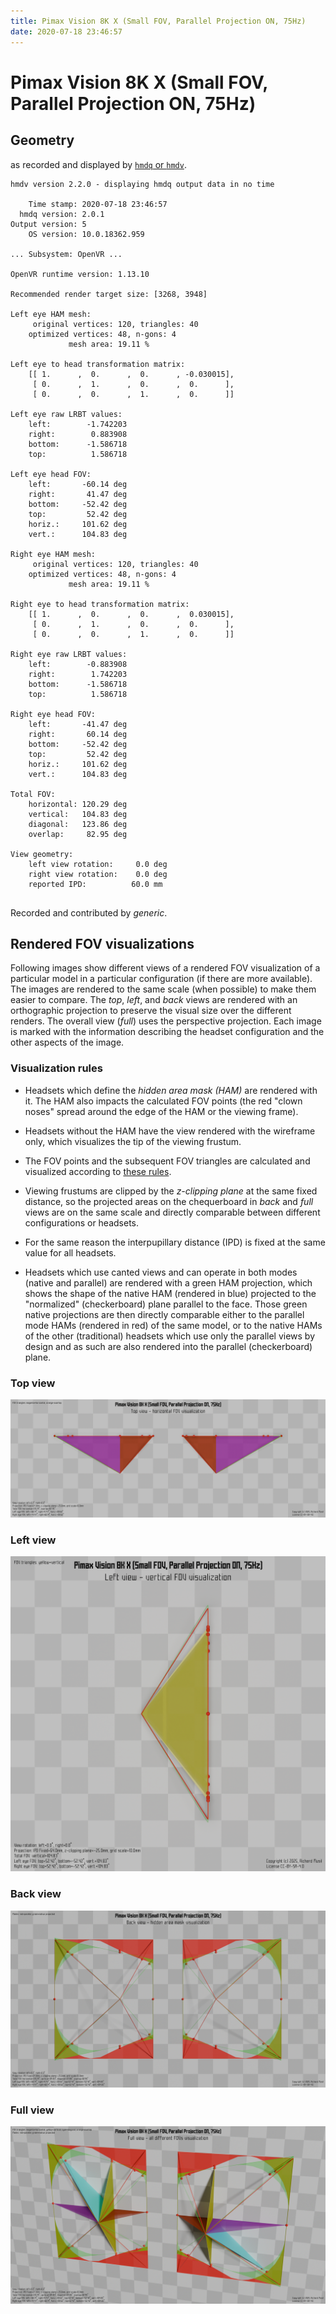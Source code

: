 ```yaml
---
title: Pimax Vision 8K X (Small FOV, Parallel Projection ON, 75Hz)
date: 2020-07-18 23:46:57
---
```

# Pimax Vision 8K X (Small FOV, Parallel Projection ON, 75Hz)

## Geometry

as recorded and displayed by [`hmdq` or `hmdv`](https://github.com/risa2000/hmdq).
```
hmdv version 2.2.0 - displaying hmdq output data in no time

    Time stamp: 2020-07-18 23:46:57
  hmdq version: 2.0.1
Output version: 5
    OS version: 10.0.18362.959

... Subsystem: OpenVR ...

OpenVR runtime version: 1.13.10

Recommended render target size: [3268, 3948]

Left eye HAM mesh:
     original vertices: 120, triangles: 40
    optimized vertices: 48, n-gons: 4
             mesh area: 19.11 %

Left eye to head transformation matrix:
    [[ 1.      ,  0.      ,  0.      , -0.030015],
     [ 0.      ,  1.      ,  0.      ,  0.      ],
     [ 0.      ,  0.      ,  1.      ,  0.      ]]

Left eye raw LRBT values:
    left:        -1.742203
    right:        0.883908
    bottom:      -1.586718
    top:          1.586718

Left eye head FOV:
    left:       -60.14 deg
    right:       41.47 deg
    bottom:     -52.42 deg
    top:         52.42 deg
    horiz.:     101.62 deg
    vert.:      104.83 deg

Right eye HAM mesh:
     original vertices: 120, triangles: 40
    optimized vertices: 48, n-gons: 4
             mesh area: 19.11 %

Right eye to head transformation matrix:
    [[ 1.      ,  0.      ,  0.      ,  0.030015],
     [ 0.      ,  1.      ,  0.      ,  0.      ],
     [ 0.      ,  0.      ,  1.      ,  0.      ]]

Right eye raw LRBT values:
    left:        -0.883908
    right:        1.742203
    bottom:      -1.586718
    top:          1.586718

Right eye head FOV:
    left:       -41.47 deg
    right:       60.14 deg
    bottom:     -52.42 deg
    top:         52.42 deg
    horiz.:     101.62 deg
    vert.:      104.83 deg

Total FOV:
    horizontal: 120.29 deg
    vertical:   104.83 deg
    diagonal:   123.86 deg
    overlap:     82.95 deg

View geometry:
    left view rotation:     0.0 deg
    right view rotation:    0.0 deg
    reported IPD:          60.0 mm


```
Recorded and contributed by _generic_.

## Rendered FOV visualizations

Following images show different views of a rendered FOV visualization of a
particular model in a particular configuration (if there are more available).
The images are rendered to the same scale (when possible) to make them easier
to compare. The _top_, _left_, and _back_ views are rendered with an
orthographic projection to preserve the visual size over the different renders.
The overall view (_full_) uses the perspective projection. Each image is marked
with the information describing the headset configuration and the other aspects
of the image.

### Visualization rules

* Headsets which define the _hidden area mask (HAM)_ are rendered with it. The
  HAM also impacts the calculated FOV points (the red "clown noses" spread
  around the edge of the HAM or the viewing frame).

* Headsets without the HAM have the view rendered with the wireframe only, which
  visualizes the tip of the viewing frustum.

* The FOV points and the subsequent FOV triangles are calculated and visualized
  according to [these
  rules](https://risa2000.github.io/vrdocs/docs/hmd_fov_calculation).

* Viewing frustums are clipped by the _z-clipping plane_ at the same fixed
  distance, so the projected areas on the chequerboard in _back_ and _full_
  views are on the same scale and directly comparable between different
  configurations or headsets.

* For the same reason the interpupillary distance (IPD) is fixed at the same
  value for all headsets.

* Headsets which use canted views and can operate in both modes (native and
  parallel) are rendered with a green HAM projection, which shows the shape of
  the native HAM (rendered in blue) projected to the "normalized"
  (checkerboard) plane parallel to the face. Those green native projections are
  then directly comparable either to the parallel mode HAMs (rendered in red)
  of the same model, or to the native HAMs of the other (traditional) headsets
  which use only the parallel views by design and as such are also rendered
  into the parallel (checkerboard) plane.

### Top view
[![Pimax Vision 8K X (Small FOV, Parallel Projection ON, 75Hz) - top view](../images/PimaxVision8KX_Small_PP_R75_top.dmx.png)](../images/PimaxVision8KX_Small_PP_R75_top.dmx.png)

### Left view
[![Pimax Vision 8K X (Small FOV, Parallel Projection ON, 75Hz) - left view](../images/PimaxVision8KX_Small_PP_R75_left.dmx.png)](../images/PimaxVision8KX_Small_PP_R75_left.dmx.png)

### Back view
[![Pimax Vision 8K X (Small FOV, Parallel Projection ON, 75Hz) - back view](../images/PimaxVision8KX_Small_PP_R75_back.dmx.png)](../images/PimaxVision8KX_Small_PP_R75_back.dmx.png)

### Full view
[![Pimax Vision 8K X (Small FOV, Parallel Projection ON, 75Hz) - full view](../images/PimaxVision8KX_Small_PP_R75_over.dmx.png)](../images/PimaxVision8KX_Small_PP_R75_over.dmx.png)

